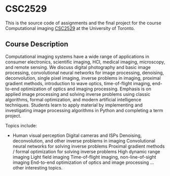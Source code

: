 # CSC2529
This is the source code of assignments and the final project for the course Computational imaging [CSC2529](https://www.cs.toronto.edu/~lindell/teaching/2529/) at the University of Toronto.

## Course Description
Computational imaging systems have a wide range of applications in consumer electronics, scientific imaging, HCI, medical imaging, microscopy, and remote sensing. We discuss digital photography and basic image processing, convolutional neural networks for image processing, denoising, deconvolution, single pixel imaging, inverse problems in imaging, proximal gradient methods, introduction to wave optics, time-of-flight imaging, end-to-end optimization of optics and imaging processing. Emphasis is on applied image processing and solving inverse problems using classic algorithms, formal optimization, and modern artificial intelligence techniques. Students learn to apply material by implementing and investigating image processing algorithms in Python and completing a term project.

Topics include:

- Human visual perception
Digital cameras and ISPs
Denoising, deconvolution, and other inverse problems in imaging
Convolutional neural networks for solving inverse problems
Proximal gradient methods / formal optimization for solving inverse problems
High dynamic range imaging
Light field imaging
Time-of-flight imaging, non-line-of-sight imaging
End-to-end optimization of optics and image processing
... other interesting topics.
